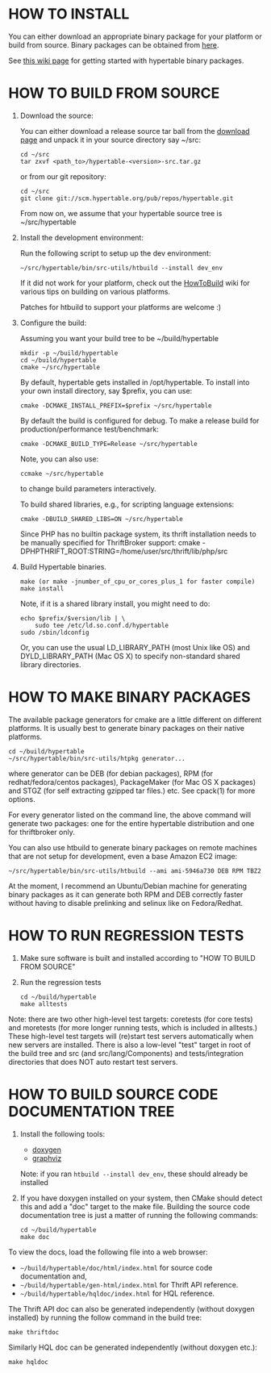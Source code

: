 HOW TO INSTALL
==============

You can either download an appropriate binary package for your
platform or build from source. Binary packages can be obtained from
[here](http://package.hypertable.org/).

See [this wiki
page](http://code.google.com/p/hypertable/wiki/UpAndRunningWithBinaryPackages)
for getting started with hypertable binary packages.


HOW TO BUILD FROM SOURCE
========================

1.  Download the source:

    You can either download a release source tar ball from the [download
    page](http://hypertable.org/download.html) and unpack it in your
    source directory say ~/src:

        cd ~/src
        tar zxvf <path_to>/hypertable-<version>-src.tar.gz

    or from our git repository:

        cd ~/src
        git clone git://scm.hypertable.org/pub/repos/hypertable.git

    From now on, we assume that your hypertable source tree is
    ~/src/hypertable

2.  Install the development environment:

    Run the following script to setup up the dev environment:

        ~/src/hypertable/bin/src-utils/htbuild --install dev_env

    If it did not work for your platform, check out the
    [HowToBuild](http://code.google.com/p/hypertable/wiki/HowToBuild)
    wiki for various tips on building on various platforms.

    Patches for htbuild to support your platforms are welcome :)

3.  Configure the build:

    Assuming you want your build tree to be ~/build/hypertable

        mkdir -p ~/build/hypertable
        cd ~/build/hypertable
        cmake ~/src/hypertable

    By default, hypertable gets installed in /opt/hypertable. To install into
    your own install directory, say $prefix, you can use:

        cmake -DCMAKE_INSTALL_PREFIX=$prefix ~/src/hypertable

    By default the build is configured for debug. To make a release build for
    production/performance test/benchmark:

        cmake -DCMAKE_BUILD_TYPE=Release ~/src/hypertable

    Note, you can also use:

        ccmake ~/src/hypertable

    to change build parameters interactively.

    To build shared libraries, e.g., for scripting language extensions:

        cmake -DBUILD_SHARED_LIBS=ON ~/src/hypertable

    Since PHP has no builtin package system, its thrift installation needs to
    be manually specified for ThriftBroker support:
        cmake -DPHPTHRIFT_ROOT:STRING=/home/user/src/thrift/lib/php/src

4.  Build Hypertable binaries.

        make (or make -jnumber_of_cpu_or_cores_plus_1 for faster compile)
        make install

    Note, if it is a shared library install, you might need to do:

        echo $prefix/$version/lib | \
            sudo tee /etc/ld.so.conf.d/hypertable
        sudo /sbin/ldconfig

    Or, you can use the usual LD_LIBRARY_PATH (most Unix like OS) and
    DYLD_LIBRARY_PATH (Mac OS X) to specify non-standard shared library
    directories.


HOW TO MAKE BINARY PACKAGES
===========================

The available package generators for cmake are a little different on
different platforms. It is usually best to generate binary packages on
their native platforms.

    cd ~/build/hypertable
    ~/src/hypertable/bin/src-utils/htpkg generator...

where generator can be DEB (for debian packages), RPM (for
redhat/fedora/centos packages), PackageMaker (for Mac OS X packages)
and STGZ (for self extracting gzipped tar files.) etc. See cpack(1)
for more options.

For every generator listed on the command line, the above command will
generate two packages: one for the entire hypertable distribution and
one for thriftbroker only.

You can also use htbuild to generate binary packages on remote machines
that are not setup for development, even a base Amazon EC2 image:

    ~/src/hypertable/bin/src-utils/htbuild --ami ami-5946a730 DEB RPM TBZ2

At the moment, I recommend an Ubuntu/Debian machine for generating binary
packages as it can generate both RPM and DEB correctly faster without
having to disable prelinking and selinux like on Fedora/Redhat.


HOW TO RUN REGRESSION TESTS
===========================

1.  Make sure software is built and installed according to
    "HOW TO BUILD FROM SOURCE"

2.  Run the regression tests

        cd ~/build/hypertable
        make alltests

Note: there are two other high-level test targets: coretests (for core tests)
and moretests (for more longer running tests, which is included in alltests.)
These high-level test targets will (re)start test servers automatically when
new servers are installed.  There is also a low-level "test" target in root
of the build tree and src (and src/lang/Components) and tests/integration
directories that does NOT auto restart test servers.


HOW TO BUILD SOURCE CODE DOCUMENTATION TREE
===========================================

1.  Install the following tools:
    - [doxygen](http://www.stack.nl/~dimitri/doxygen/)
    - [graphviz](http://www.graphviz.org/)

    Note: if you ran `htbuild --install dev_env`, these should already
    be installed

2.  If you have doxygen installed on your system, then CMake should detect this
    and add a "doc" target to the make file.  Building the source code
    documentation tree is just a matter of running the following commands:

        cd ~/build/hypertable
        make doc

To view the docs, load the following file into a web browser:

-  `~/build/hypertable/doc/html/index.html` for source code documentation and,
-  `~/build/hypertable/gen-html/index.html` for Thrift API reference.
-  `~/build/hypertable/hqldoc/index.html` for HQL reference.

The Thrift API doc can also be generated independently (without doxygen
installed) by running the follow command in the build tree:

    make thriftdoc

Similarly HQL doc can be generated independently (without doxygen etc.):

    make hqldoc
